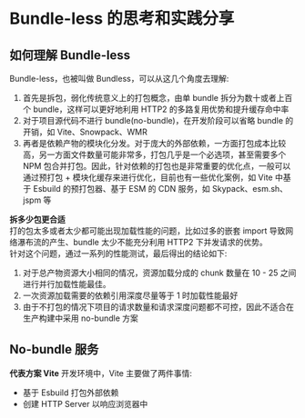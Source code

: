 # Bundle-less 的思考和实践分享  
## 如何理解 Bundle-less
Bundle-less，也被叫做 Bundless，可以从这几个角度去理解:  
1. 首先是拆包，弱化传统意义上的打包概念，由单 bundle 拆分为数十或者上百个 bundle，这样可以更好地利用 HTTP2 的多路复用优势和提升缓存命中率
2. 对于项目源代码不进行 bundle(no-bundle)，在开发阶段可以省略 bundle 的开销，如 Vite、Snowpack、WMR
3. 再者是依赖产物的模块化分发。对于庞大的外部依赖，一方面打包成本比较高，另一方面文件数量可能非常多，打包几乎是一个必选项，甚至需要多个 NPM 包合并打包。因此，针对依赖的打包也是非常重要的优化点，一般可以通过预打包 + 模块化缓存来进行优化，目前也有一些优化案例，如 Vite 中基于 Esbuild 的预打包器、基于 ESM  的 CDN 服务，如 Skypack、esm.sh、jspm 等

**拆多少包更合适**  
打的包太多或者太少都可能出现加载性能的问题，比如过多的嵌套 import 导致网络瀑布流的产生、bundle 太少不能充分利用 HTTP2 下并发请求的优势。  
针对这个问题，通过一系列的性能测试，最后得出的结论如下:  
1. 对于总产物资源大小相同的情况，资源加载分成的 chunk 数量在 10 - 25 之间进行并行加载性能最佳。
2. 一次资源加载需要的依赖引用深度尽量等于 1 时加载性能最好
3. 由于不打包的情况下项目的请求数量和请求深度问题都不可控，因此不适合在生产构建中采用 no-bundle 方案

## No-bundle 服务
**代表方案 Vite**
开发环境中，Vite 主要做了两件事情:  
- 基于 Esbuild 打包外部依赖
- 创建 HTTP Server 以响应浏览器中<script type="module"> 所发起的一系列模块请求

而生产环境下直接使用 Rollup 进行打包。Vite 整体的优势是在于开发阶段，服务启动快、热更新快，明显地优化了开发者体验  

**劣势及解决方案**  
_文件编译耗时较长_  
No-bundle 方案虽然省去了 bundle 的开销，但仍然需要进行单文件的编译(如 TS、JSX、Less、Sass)，编译的时长仍然可能会比较长(某些业务项目编译要 20 s 左右)  
Vite 在二次请求时会采用 Etag 标识返回协商缓存的内容，可以跳过编译消耗的时间，但服务重启后仍然需要进行全量的编译，体验不太好  
一个比较好的解决方法是在服务退出时将 ModuleGraph 的内容缓存到本地，然后重启的时候激活缓存(hydrate)，那么二次启动时仍然会使用协商缓存，达到比较快的首屏加载效果  
本地缓存在 Vite 中暂时还没有被完全实现，但也是未来的一个优化方向  
_海量请求的加载性能问题_  
请求数量达到一定量级(1000 +)的时候，no-bundle 服务都会遇到加载性能问题，对 Vite 而言，尽管二次请求会使用协商缓存，但实际上请求仍然会发送，在开发环境中(一般的业务项目会使用代理进行本地开发)表现仍然不容乐观，以接入 Vite 的某个业务项目为例:  

|     | 项目第一次构建 （CSR构建时间为准）  | 页面加载时间(二次加载)  | 热更新 |
|  ----  | ----  | ----  | ----  |
| Webpack  | 80 s 构建 | 3~4 s | 5 s 以上 |
| 使用 vite 方案  | 10 s 构建 | 10 s 左右 | 1 s 以内 |
| 时间缩短  | 50% 以上 | vite 页面加载时间过长，由于调试后端接口需要频繁刷新页面，影响开发体验，需要进一步优化 | 80% 以上 |

经过一系列的尝试，最后发现 Service Worker 缓存可以很好地解决这一类问题  
简单来说就是把 Vite 的编译结果缓存到  Service Worker，并对于 HMR 的模块及其依赖模块禁用缓存，保证模块的编译结果永远是最新的。优化之后页面加载时间由 10s 降低到了 5 s 以内，明显地提升了开发体验。  
**(Vite 独有)开发/生产表现不一致**  
有不少人会吐槽 Vite 开发/生产环境的不一致性，因为开发环境使用 Esbuild + Dev Server 架构，而生产环境直接用 Rollup。但由于生产环境的构建场景和开发阶段存在天然差异，开发和生产表现一致是不现实的。所以问题的核心在于保证生产环境构建的稳定性  
构建稳定性最主要的部分在于依赖的处理上，进一步说是对于 CommonJS 格式的依赖处理上面，开发环境使用 Esbuild 而生产环境下使用 @rollup/plugin-commonjs，就容易导致生产构建出现一些奇怪的问题，如 @rollup/plugin-commonjs  ignoreTryCatch行为，在默认情况下忽略对于 try-catch 代码块中的 require 语法转换，这样对于某些依赖(如 jspdf-autotable)就会出现问题，而开发阶段使用 Esbuild 就不会出现  
解决这类问题有两种方案:  
- 生产环境也使用 Esbuild 来进行依赖的打包，确保 CommonJS 的处理规则和开发阶段一致。该 feature 已经实现
- 开发和生产阶段使用 ESM CDN 方案，用同一套依赖产物

## 依赖产物的模块化分发
对于第三方依赖，我们可以将其进行预构建，然后将产物进行分发，这样所有的依赖可以被 external 掉了，可以很大程度上降低项目 bundle 的开销  
这类方案有几大关键要素:
- 预构建产物
- 模块化方案
- 产物分发机制

**现有方案概览**  
Vite 的依赖预构建方案，使用 esbuild 对第三方依赖进行打包，基于浏览器原生 ESM 特性来加载第三方包的产物，同时将产物存储在本地，可以通过 Dev Server 访问产物资源  
其次包括开源社区的一些 ESM CDN 方案，如 Skypack、esm.sh。前者服务并未开源，后者使用 esbuild 进行模块打包或者单文件转译。这类方案也是依赖于浏览器原生 ESM 特性实现产物加载，通过第三方的 CDN 来进行产物分发，如通过 https://esm.sh/react@18.0.2 即可访问到对应的 react 包产物  

**问题分析**  
现有的依赖 Bundleless 方案并不能很好地运用到业务项目中，尤其是生产环境，因为以下的几个关键问题没有得到根本的解决：  
- 产物语法和 Polyfill 安全问题
- 产物线上加载性能问题
- 模块化加载方案的兼容性问题
- 产物本地化调试问题

首先是产物语法和 Polyfill 安全问题。无论是 Vite 预构建还是社区开源的 Skypack 和 esm.sh 等 ESM CDN 方案，都不支持 ES3/ES5 语法降级，也没有基于 browserlist 的 polyfill 方案，这样一来就很无法兼容旧版本浏览器，如大部分需要支持 Android 4.4 / iOS 9 机型的业务就无法使用这些方案  
其次是产物的性能问题。Vite 会把项目中所有的依赖(包括 lodash/add 这种 subpath)各自打包为一个 bundle 文件，在大型项目中依赖产物的数量仍然很大(100 +)，根据之前 Bundleless 性能测试的结果，巨大的文件请求数量显然会带来页面加载的性能问题。  
而对于开源的 ESM CDN 方案，一般有两种构建模式，分别的 bundle 模式和非 bundle 模式。在非 bundle  模式下会存在严重的网络瀑布流问题，而 bundle 模式下会把所有的间接依赖都打包进去，容易造成某些公共依赖重复打包的问题，使产物性能变差。同时，这些 ESM CDN 方案都不支持产物的 Tree Shaking，对于任何包都只能全量引入依赖产物，无法做到按需加载  
再者是模块化方案的兼容性问题。ESM 在如今的前端圈大行其道，得到了众多浏览器的原生支持，但如果在生产环境也使用 ESM 格式的产物，那么很可能会产生兼容性问题，对于需要兼容 IE11 或者低版本移动端机型的项目，现有的 ESM CDN 方案就无法使用了。  
最后是产物的本地化调试和部署的问题。Vite 的预构建产物可以在本地使用，通过 Dev Server 分发，但也有一定的弊端:  
- 如果要调试产物，则需要开发者手动清除浏览器缓存
- 产物仅存在本地，团队成员之间无法共享产物

而现有的 ESM CDN 产物本地化方面也显得捉襟见肘:  
- 本地开发只能使用第三方 CDN，调试产物会比较困难
- 项目线上部署时也只能使用第三方 CDN 的资源，无法做到私有化部署

**解决思路**  
面对如上的核心问题，可以逐个展开思考，各个击破，解决思路分别如下:  
- 对于产物语法和 Polyfill 安全问题，在预构建阶段，可通过 babel/swc 编译出特定 target (视项目情况而定)下的安全产物
- 对于产物线上加载性能问题，需要完成一套项目依赖分析工具，对项目的模块依赖图进行分析，将项目使用到的依赖进行合并(combo)打包，使最后依赖的产物 chunk 数量保持在性能最佳的范围之内
- 对于模块化加载方案的兼容性问题，可以在无需兼容旧版本浏览器的项目使用原生 ESM 特性，否则降级为 SystemJS 加载方案
- 对于产物本地化调试和部署问题，一方面需要维护一份第三方 CDN 服务，类似 Skypack、esm.sh，另一方面需要支持将 CDN 产物下载至本地，并通过特定的模块化加载方案来加载这些本地的产物。  

## 自研方案  
**基于 Import Map**  
在现有的社区方案中，一般用路径重写的方式来管理 CDN 依赖的路径，比如:  
``` 
import React from 'react'
// 改写为
import React from '/-/v70/react@v17.0.1'
```
这么做导致一些问题:  
- 多实例问题。在产物代码中将路径写死，这样对于 peerDependencies 不太友好，比如某个组件库的 React 引用路径被改写为/v1/react@16.14，而项目依赖的 React 版本为 17.0.2，那么就会产生 React 多实例问题
- 缓存命中率比较低。如果 A 依赖 B，B 的代码发生变化，那么 A 里面对应的 import 代码也发生变化，A 的缓存也会失效

我们希望用一个集中的空间来管理依赖关系，并避免多实例的问题，而 Import Map 就可以解决这些问题。接入原理如下:  
``` 
<script type="importmap">
{
  "imports": {
    // 保证单实例
    "react": "https://tosv.byted.org/obj/eden-internal/ulkl_lm_zlp/ljhwZthlaukjlkulzlp/npm_cdn/dev/react/17.0.2/0636c3a4.js",
    "react-dom": "https://tosv.byted.org/obj/eden-internal/ulkl_lm_zlp/ljhwZthlaukjlkulzlp/npm_cdn/dev/lodash/4.17.21/8ba9d138.js"
  }
}
</script>
<script type="module">
import React from 'react';
import ReactDOM from 'react-dom'
</script>
```

**模块合并**  
首先基于 Esbuild 将项目进行预打包(性能考虑)，需要开启 metafile 配置，在 onEnd 钩子或者 build API 的返回值中可以获取构建元信息，即 meta 对象，由 inputs 字段可以解析出模块依赖图  
``` 
// meta 对象
{  
  "inputs": {
    // 当前模块路径
    "../node_modules/.pnpm/object-assign@4.1.1/node_modules/object-assign/index.js": {
      // 模块大小
      "bytes": 2108,
      // 依赖模块数组
      "imports": []
    },
    "../node_modules/.pnpm/react@17.0.2/node_modules/react/cjs/react.development.js": {
      "bytes": 72141,
      "imports": [
        {
          "path": "../node_modules/.pnpm/object-assign@4.1.1/node_modules/object-assign/index.js",
          "kind": "require-call"
        }
      ]
    },
  }
}
```
根据当前的模块依赖图信息，可以将项目中用到的依赖进行分组，通过特定的依赖分组算法产出一些依赖组的信息  

**多包(combo)模式打包**  
Combo 模式打包即把多个依赖包打包到一起，主要会产生如下的问题：  
- 多包出现导出名称冲突
- Subpath 问题大量出现的问题

不同包的导出名冲突问题  
首先需要解决命名导出的问题，整体由两部分构成，在构建时阶段注入一些带有包名前缀的 specifier，运行时根据包名取出这些 specifier，从根本上解决导出名冲突问题。  
_构建时注水_   
导入导出检测  
在构建之前需要探测 NPM 包所有的导出，包含以下的情况：  
- ESM
    - Named/Default export，通过 es-module-lexer 扫描
    - export * from 'xxx'，通过 esbuild 预打包，开启 metafile 模式，在 metafile 中获取所有的 export 名
- CJS
  - 尝试通过直接 require 拿到所有的导出名
  - 若 require 失败，降级到 AST 解析，分析所有的导出名

构造入口模块  
在拿到所有导出名的基础之上，构建虚拟模块，交由 bundler 进行打包，格式如下:  
``` 
export { 包名_导出字段名 } from '包名'
```
也就是在 NPM 包每个导出名前面加上包名_，完成注水过程，以防止重名  

_运行时脱水 (Hydrate)_  
如上包名_导出字段名 的这种导出在业务中是直接使用的，需要在模块系统中进行运行时拦截(脱水过程)，把真正的导出字段名取出。  
如以下的导入:  
``` 
// 在以 esm 的方式对依赖进行 external 后，webpack 产物中的引入代码
import * as __WEBPACK_EXTERNAL_MODULE_react_router_ from 'react-reouter'
```
改写成以下的代码:  
``` 
// 1. 换成临时变量
import * as __WEBPACK_EXTERNAL_MODULE_react_router_$0 from "react-router";
// 2. 对原来的变量重新赋值，通过 __EDEN_COMBO_HYDRATE__ 工具函数将导出名去掉包名前缀
// 如 react_router_Router => Router
var __WEBPACK_EXTERNAL_MODULE_react_router_ = __EDEN_COMBO_HYDRATE__(
  __WEBPACK_EXTERNAL_MODULE_react_router_$0,
  "react_router"
);
```

_大量 subpath 问题_  
实际落地项目的过程中发现第三方包中使用大量的 subpath,这种情况下 import map 的体积会很大，因为每个 subpath 都会对应一个远程地址。解决方案是进行 subpath 合并打包，如@babel/runtime/helper/esm/assertThisInitialized、@babel/runtime/helpers/esm/inheritsLoose，原始产物中的引入代码如下:  
``` 
import * as __WEBPACK_EXTERNAL_MODULE_babel_runtime_helers_esm_inheritsLoose from '@babel/runtime/helpers/esm/inheritsLoose';
import * as __WEBPACK_EXTERNAL_MODULE_babel_runtime_helers_esm_assertThisInitialized from '@babel/runtime/helpers/esm/assertThisInitialized';

```
改写成如下的形式:  
``` 
import * as _babel_runtime_ from '@babel/runtime';
var __WEBPACK_EXTERNAL_MODULE_babel_runtime_helers_esm_inheritsLoose = __EDEN_COMBO_HYDRATE__(
  _babel_runtime_,
  '_babel_runtime_helers_esm_inheritsLoose'
);
var __WEBPACK_EXTERNAL_MODULE_babel_runtime_helers_esm_assertThisInitialized = __EDEN_COMBO_HYDRATE__(
  _babel_runtime_,
  '_babel_runtime_helers_esm_assertThisInitialized'
);
```
这样对于 @babel/runtime 只留下一个 importmap 的 key-value 对，有效减少 import map 的体积  

**产物 Tree Shaking**  
在 Esbuild 预打包阶段扫描源文件所用到的 specifier，然后构建对应的虚拟模块交给打包器进行打包:  
``` 
export { cloneDeep } from 'lodash-es'
export { Spin } from '@douyinfe/semi-ui'
```

**Polyfill 安全**  
根据不同的 runtimeTarget 要求(Eden 默认自带以下前三种 runtimeTarget，包括 Modern、PCLegacy、MobileLegacy)和产物模块格式，注入不同的 Polyfill 内容:  
- 现代浏览器: 注入 import map 的 polyfill 即可
- PC 端老旧浏览器: PC 端默认 browserlist 下所有第三方包所需的 Polyfill + Systemjs 产物
- 移动端老旧浏览器: 移动端默认 browserlist 下所有第三方包所需的 Polyfill + Systemjs 产物
- 自定义 runtimeTarget 或模块格式: 指定 browserlist 下所有第三方包所需的 Polyfill，如果是 Systemjs 格式，则加入 Systemjs 的 Polyfill

Polyfill 内容在所有第三方包编译完成后进行累计去重，然后统一打包成一个 Chunk，通过 script 标签注入到页面中  

**产物本地化**  
依赖产物本地化有两个好处:
- 可以在本地调试依赖的产物代码
- 可以将依赖产物代码同业务代码一同部署(私有化部署)

具体的做法如下:  
在使用编译服务将依赖包打包完成并上传 CDN 后，构建插件会重新请求 CDN 的资源，并将资源写入到本地磁盘中。
然后，构建插件通过在本地 Dev Server 加入中间件来对本地临时目录启用静态资源服务。  
与此同时，插入到 HTML 中的 import map 的远程 CDN 产物被改写为本地静态资源服务的地址。  
因此，最后项目中访问到的第三方包资源即为临时目录中的产物代码。  

参考:  
[为什么大厂不能直接用 Vite？Bundle-less 的思考和实践分享](https://mp.weixin.qq.com/s/wRVILf2h34_3ktxvhla_xQ)
